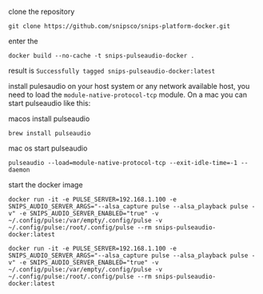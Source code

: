 
clone the repository
```
git clone https://github.com/snipsco/snips-platform-docker.git
```

enter the 
```
docker build --no-cache -t snips-pulseaudio-docker .

```

result is `Successfully tagged snips-pulseaudio-docker:latest`


install pulesaudio on your host system or any network available host, you need to load the `module-native-protocol-tcp` module.
On a mac you can start pulseaudio like this:

macos install pulseaudio

```
brew install pulseaudio
```

mac os start pulseaudio

```
pulseaudio --load=module-native-protocol-tcp --exit-idle-time=-1 --daemon
```


start the docker image

```
docker run -it -e PULSE_SERVER=192.168.1.100 -e SNIPS_AUDIO_SERVER_ARGS="--alsa_capture pulse --alsa_playback pulse -v" -e SNIPS_AUDIO_SERVER_ENABLED="true" -v ~/.config/pulse:/var/empty/.config/pulse -v ~/.config/pulse:/root/.config/pulse --rm snips-pulseaudio-docker:latest
```

```
docker run -it -e PULSE_SERVER=192.168.1.100 -e SNIPS_AUDIO_SERVER_ARGS="--alsa_capture pulse --alsa_playback pulse -v" -e SNIPS_AUDIO_SERVER_ENABLED="true" -v ~/.config/pulse:/var/empty/.config/pulse -v ~/.config/pulse:/root/.config/pulse --rm snips-pulseaudio-docker:latest
```
